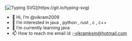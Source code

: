 [![Typing SVG](https://readme-typing-svg.herokuapp.com?lines=hey!+.+Its+Vikram+Srinivas!;A+Software+Engineer!)](https://git.io/typing-svg)
- 👋 Hi, I’m @vikram2009
- 👀 I’m interested in java , python , rust , c , c++ 
- 🌱 I’m currently learning java 
- 📫 How to reach me email id :-vikramksm@hotmail.com 
<!---
vikram2009/vikram2009 is a ✨ special ✨ repository because its `README.md` (this file) appears on your GitHub profile.
You can click the Preview link to take a look at your changes.
--->
